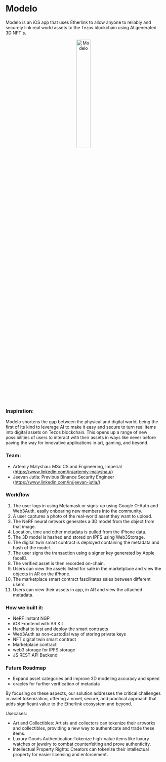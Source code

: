 # Modelo

Modelo is an iOS app that uses Etherlink to allow anyone to reliably and securely link real world assets to the Tezos blockchain using AI generated 3D NFT's.

<p align="center">
  <img src="https://github.com/acse-am9023/ethoxford/assets/22000925/dcd12d57-4bfe-497e-a25a-734cbf24bedd" alt="Modelo" width="30%" height="auto"/>
</p>


### Inspiration:
Modelo shortens the gap between the physical and digital world, being the first of its kind to leverage AI to make it easy and secure to turn real items into digital assets on Tezos blockchain. This opens up a range of new possibilities of users to interact with their assets in ways like never before paving the way for innovative applications in art, gaming, and beyond.

### Team:
- Artemiy Malyshau: MSc CS and Engineering, Imperial (https://www.linkedin.com/in/artemiy-malyshau/)
- Jeevan Jutla: Previous Binance Security Engineer (https://www.linkedin.com/in/jeevan-jutla/)

### Workflow
1. The user logs in using Metamask or signs-up using Google O-Auth and Web3Auth, easily onboaring new members into the community.
2. A user captures a photo of the real-world asset they want to upload.
3. The NeRF neural network generates a 3D model from the object from that image.
4. Location, time and other metadata is pulled from the iPhone data.
5. The 3D model is hashed and stored on IPFS using Web3Storage.
6. The digital twin smart contract is deployed containing the metadata and hash of the model.
7. The user signs the transaction using a signer key generated by Apple faceID.
8. The verified asset is then recorded on-chain.
9. Users can view the assets listed for sale in the marketplace and view the objects in AR on the iPhone.
10. The marketplace smart contract fascilitates sales between different users.
11. Users can view their assets in app, in AR and view the attached metadata.


### How we built it:
- NeRF Instant NGP
- iOS Frontend with AR Kit
- Hardhat to test and deploy the smart contracts
- Web3Auth as non-custodial way of storing private keys
- NFT digital twin smart contract
- Marketplace contract
- web3 storage for IPFS storage
- JS REST API Backend


### Future Roadmap
- Expand asset categories and improve 3D modeling accuracy and speed
- oracles for further verification of metadata

By focusing on these aspects, our solution addresses the critical challenges in asset tokenization, offering a novel, secure, and practical approach that adds significant value to the Etherlink ecosystem and beyond.

Usecases:
- Art and Collectibles: Artists and collectors can tokenize their artworks and collectibles, providing a new way to authenticate and trade these items.
- Luxury Goods Authentication:Tokenize high-value items like luxury watches or jewelry to combat counterfeiting and prove authenticity.
- Intellectual Property Rights: Creators can tokenize their intellectual property for easier licensing and enforcement.
